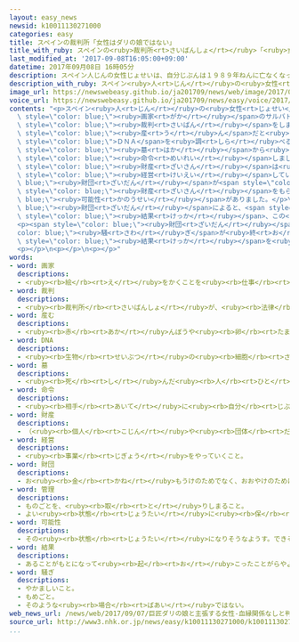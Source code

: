 ```yaml
---
layout: easy_news
newsid: k10011130271000
categories: easy
title: スペインの裁判所「女性はダリの娘ではない」
title_with_ruby: スペインの<ruby>裁判所<rt>さいばんしょ</rt></ruby>「<ruby>女性<rt>じょせい</rt></ruby>はダリの<ruby>娘<rt>むすめ</rt></ruby>ではない」
last_modified_at: '2017-09-08T16:05:00+09:00'
datetime: 2017年09月08日 16時05分
description: スペイン人じんの女性じょせいは、自分じぶんは１９８９年ねんに亡なくなった画家がかのサルバドール・ダリの娘むすめだと言いって裁判さいばんをしました。
description_with_ruby: スペイン<ruby>人<rt>じん</rt></ruby>の<ruby>女性<rt>じょせい</rt></ruby>は、<ruby>自分<rt>じぶん</rt></ruby>は１９８９<ruby>年<rt>ねん</rt></ruby>に<ruby>亡<rt>な</rt></ruby>くなった<ruby>画家<rt>がか</rt></ruby>のサルバドール・ダリの<ruby>娘<rt>むすめ</rt></ruby>だと<ruby>言<rt>い</rt></ruby>って<ruby>裁判<rt>さいばん</rt></ruby>をしました。
image_url: https://newswebeasy.github.io/ja201709/news/web/image/2017/09/08/k10011130271000.jpg
voice_url: https://newswebeasy.github.io/ja201709/news/easy/voice/2017/09/08/k10011130271000.mp3
contents: "<p>スペイン<ruby>人<rt>じん</rt></ruby>の<ruby>女性<rt>じょせい</rt></ruby>は、<ruby>自分<rt>じぶん</rt></ruby>は１９８９<ruby>年<rt>ねん</rt></ruby>に<ruby>亡<rt>な</rt></ruby>くなった<span\
  \ style=\"color: blue;\"><ruby>画家<rt>がか</rt></ruby></span>のサルバドール・ダリの<ruby>娘<rt>むすめ</rt></ruby>だと<ruby>言<rt>い</rt></ruby>って<span\
  \ style=\"color: blue;\"><ruby>裁判<rt>さいばん</rt></ruby></span>をしました。<ruby>女性<rt>じょせい</rt></ruby>は、<ruby>自分<rt>じぶん</rt></ruby>の<ruby>母<rt>はは</rt></ruby>は<ruby>昔<rt>むかし</rt></ruby>ダリの<ruby>家<rt>いえ</rt></ruby>で<ruby>働<rt>はたら</rt></ruby>いていて、<ruby>自分<rt>じぶん</rt></ruby>を<span\
  \ style=\"color: blue;\"><ruby>産<rt>う</rt></ruby>ん</span>だと<ruby>言<rt>い</rt></ruby>っています。<ruby>裁判所<rt>さいばんしょ</rt></ruby>は、<ruby>女性<rt>じょせい</rt></ruby>とダリの<span\
  \ style=\"color: blue;\">ＤＮＡ</span>を<ruby>調<rt>しら</rt></ruby>べるために、ダリの<ruby>体<rt>からだ</rt></ruby>を<span\
  \ style=\"color: blue;\"><ruby>墓<rt>はか</rt></ruby></span>から<ruby>出<rt>だ</rt></ruby>すように<span\
  \ style=\"color: blue;\"><ruby>命令<rt>めいれい</rt></ruby></span>しました。</p>\n<p>ダリの<span\
  \ style=\"color: blue;\"><ruby>財産<rt>ざいさん</rt></ruby></span>は<ruby>美術館<rt>びじゅつかん</rt></ruby>などを<span\
  \ style=\"color: blue;\"><ruby>経営<rt>けいえい</rt></ruby></span>している<span style=\"color:\
  \ blue;\"><ruby>財団<rt>ざいだん</rt></ruby></span>が<span style=\"color: blue;\"><ruby>管理<rt>かんり</rt></ruby></span>しています。この<ruby>女性<rt>じょせい</rt></ruby>が<ruby>娘<rt>むすめ</rt></ruby>だった<ruby>場合<rt>ばあい</rt></ruby>、ダリの<span\
  \ style=\"color: blue;\"><ruby>財産<rt>ざいさん</rt></ruby></span>をもらう<span style=\"color:\
  \ blue;\"><ruby>可能性<rt>かのうせい</rt></ruby></span>がありました。</p>\n<p><span style=\"color:\
  \ blue;\"><ruby>財団<rt>ざいだん</rt></ruby></span>によると、<span style=\"color: blue;\">ＤＮＡ</span>を<ruby>調<rt>しら</rt></ruby>べた<span\
  \ style=\"color: blue;\"><ruby>結果<rt>けっか</rt></ruby></span>、この<ruby>女性<rt>じょせい</rt></ruby>はダリの<ruby>娘<rt>むすめ</rt></ruby>ではないという<ruby>連絡<rt>れんらく</rt></ruby>が、<ruby>今月<rt>こんげつ</rt></ruby>、<ruby>裁判所<rt>さいばんしょ</rt></ruby>からありました。</p>\n\
  <p><span style=\"color: blue;\"><ruby>財団<rt>ざいだん</rt></ruby></span>は「<span style=\"\
  color: blue;\"><ruby>騒<rt>さわ</rt></ruby>ぎ</span>が<ruby>終<rt>お</rt></ruby>わって<ruby>嬉<rt>うれ</rt></ruby>しいです」と<ruby>言<rt>い</rt></ruby>っています。しかし、<ruby>女性<rt>じょせい</rt></ruby>は「まだ<span\
  \ style=\"color: blue;\"><ruby>結果<rt>けっか</rt></ruby></span>を<ruby>聞<rt>き</rt></ruby>いていません」と<ruby>言<rt>い</rt></ruby>っています。</p>\n\
  <p></p>\n<p></p>\n<p></p>"
words:
- word: 画家
  descriptions:
  - <ruby><rb>絵</rb><rt>え</rt></ruby>をかくことを<ruby><rb>仕事</rb><rt>しごと</rt></ruby>にしている<ruby><rb>人</rb><rt>ひと</rt></ruby>。<ruby><rb>絵</rb><rt>え</rt></ruby>かき。
- word: 裁判
  descriptions:
  - <ruby><rb>裁判所</rb><rt>さいばんしょ</rt></ruby>が、<ruby><rb>法律</rb><rt>ほうりつ</rt></ruby>にもとづいて、それがよいか<ruby><rb>悪</rb><rt>わる</rt></ruby>いかを<ruby><rb>決</rb><rt>き</rt></ruby>めること。
- word: 産む
  descriptions:
  - <ruby><rb>赤</rb><rt>あか</rt></ruby>んぼうや<ruby><rb>卵</rb><rt>たまご</rt></ruby>を、<ruby><rb>母親</rb><rt>ははおや</rt></ruby>が<ruby><rb>体</rb><rt>からだ</rt></ruby>から<ruby><rb>出</rb><rt>だ</rt></ruby>す。
- word: DNA
  descriptions:
  - <ruby><rb>生物</rb><rt>せいぶつ</rt></ruby>の<ruby><rb>細胞</rb><rt>さいぼう</rt></ruby>の<ruby><rb>中</rb><rt>なか</rt></ruby>にあって、<ruby><rb>遺伝子</rb><rt>いでんし</rt></ruby>を<ruby><rb>構成</rb><rt>こうせい</rt></ruby>する<ruby><rb>物質</rb><rt>ぶっしつ</rt></ruby>。
- word: 墓
  descriptions:
  - <ruby><rb>死</rb><rt>し</rt></ruby>んだ<ruby><rb>人</rb><rt>ひと</rt></ruby>や、お<ruby><rb>骨</rb><rt>こつ</rt></ruby>をうめる<ruby><rb>所</rb><rt>ところ</rt></ruby>。また、そのしるし。
- word: 命令
  descriptions:
  - <ruby><rb>相手</rb><rt>あいて</rt></ruby>に<ruby><rb>自分</rb><rt>じぶん</rt></ruby>の<ruby><rb>考</rb><rt>かんが</rt></ruby>えや<ruby><rb>仕事</rb><rt>しごと</rt></ruby>などを<ruby><rb>言</rb><rt>い</rt></ruby>いつけること。<ruby><rb>言</rb><rt>い</rt></ruby>いつけ。
- word: 財産
  descriptions:
  - （<ruby><rb>個人</rb><rt>こじん</rt></ruby>や<ruby><rb>団体</rb><rt>だんたい</rt></ruby>の<ruby><rb>持</rb><rt>も</rt></ruby>っている）お<ruby><rb>金</rb><rt>かね</rt></ruby>や<ruby><rb>品物</rb><rt>しなもの</rt></ruby>・<ruby><rb>土地</rb><rt>とち</rt></ruby>・<ruby><rb>技術</rb><rt>ぎじゅつ</rt></ruby>など、<ruby><rb>価値</rb><rt>かち</rt></ruby>のあるもの。<ruby><rb>資産</rb><rt>しさん</rt></ruby>。
- word: 経営
  descriptions:
  - <ruby><rb>事業</rb><rt>じぎょう</rt></ruby>をやっていくこと。
- word: 財団
  descriptions:
  - お<ruby><rb>金</rb><rt>かね</rt></ruby>もうけのためでなく、おおやけのために、お<ruby><rb>金</rb><rt>かね</rt></ruby>を<ruby><rb>集</rb><rt>あつ</rt></ruby>めて<ruby><rb>作</rb><rt>つく</rt></ruby>られた<ruby><rb>団体</rb><rt>だんたい</rt></ruby>や<ruby><rb>組織</rb><rt>そしき</rt></ruby>。<ruby><rb>法律</rb><rt>ほうりつ</rt></ruby>で<ruby><rb>認</rb><rt>みと</rt></ruby>められたものを、<ruby><rb>財団法人</rb><rt>ざいだんほうじん</rt></ruby>という。
- word: 管理
  descriptions:
  - ものごとを、<ruby><rb>取</rb><rt>と</rt></ruby>りしまること。
  - よい<ruby><rb>状態</rb><rt>じょうたい</rt></ruby>に<ruby><rb>保</rb><rt>たも</rt></ruby>つこと。
- word: 可能性
  descriptions:
  - その<ruby><rb>状態</rb><rt>じょうたい</rt></ruby>になりそうなようす。できそうなようす。
- word: 結果
  descriptions:
  - あることがもとになって<ruby><rb>起</rb><rt>お</rt></ruby>こったことがらやようす。
- word: 騒ぎ
  descriptions:
  - やかましいこと。
  - もめごと。
  - そのような<ruby><rb>場合</rb><rt>ばあい</rt></ruby>ではない。
web_news_url: /news/web/2017/09/07/巨匠ダリの娘と主張する女性-血縁関係なしと判明/
source_url: http://www3.nhk.or.jp/news/easy/k10011130271000/k10011130271000.html
...
```

